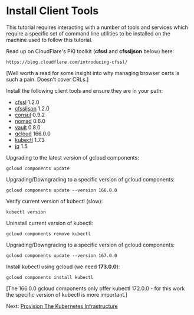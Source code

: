 # Install Client Tools

This tutorial requires interacting with a number of tools and services which require a specific set of command line utilities to be installed on the machine used to follow this tutorial.

Read up on CloudFlare's PKI toolkit (__cfssl__ and __cfssljson__ below) here:

	https://blog.cloudflare.com/introducing-cfssl/

[Well worth a read for some insight into why managing browser certs is such a pain. Doesn't cover CRLs.]

Install the following client tools and ensure they are in your path:

* [cfssl](https://github.com/mramshaw/cfssl) 1.2.0
* [cfssljson](https://github.com/mramshaw/cfssl) 1.2.0
* [consul](https://www.consul.io/downloads.html) 0.9.2
* [nomad](https://www.nomadproject.io/downloads.html) 0.6.0
* [vault](https://www.vaultproject.io/downloads.html) 0.8.0
* [gcloud](https://cloud.google.com/sdk/) 166.0.0
* [kubectl](https://cloud.google.com/sdk/docs/components) 1.7.3
* [jq](https://stedolan.github.io/jq/download/) 1.5

Upgrading to the latest version of gcloud components:

	gcloud components update

Upgrading/Downgrading to a specific version of gcloud components:

	gcloud components update --version 166.0.0

Verify current version of kubectl (slow):

	kubectl version

Uninstall current version of kubectl:

	gcloud components remove kubectl

Upgrading/Downgrading to a specific version of gcloud components:

	gcloud components update --version 167.0.0

Install kubectl using gcloud (we need __173.0.0__):

	gcloud components install kubectl

[The 166.0.0 gcloud components only offer kubectl 172.0.0 - for this work the specific version of kubectl is more important.]

Next: [Provision The Kubernetes Infrastructure](03-kubernetes-infrastructure.md)
